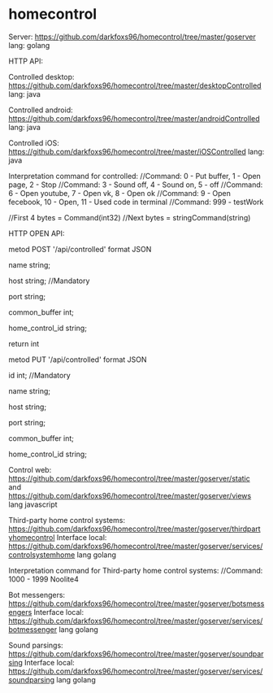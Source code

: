 # homecontrol

Server: https://github.com/darkfoxs96/homecontrol/tree/master/goserver lang: golang

HTTP API:


Controlled desktop: https://github.com/darkfoxs96/homecontrol/tree/master/desktopControlled lang: java

Controlled android: https://github.com/darkfoxs96/homecontrol/tree/master/androidControlled lang: java

Controlled iOS: https://github.com/darkfoxs96/homecontrol/tree/master/iOSControlled lang: java

Interpretation command for controlled:
//Command:  0 - Put buffer,     1 - Open page, 2 - Stop
//Command:  3 - Sound off,  	4 - Sound on,  5 - off
//Command:  6 - Open youtube,   7 - Open vk,   8 - Open ok
//Command:  9 - Open fecebook, 10 - Open,     11 - Used code in terminal
//Command: 999 - testWork

//First 4 bytes = Command(int32)
//Next bytes = stringCommand(string)

HTTP OPEN API:

metod POST '/api/controlled' format JSON

name            string; 

host            string; //Mandatory

port            string; 

common_buffer   int;    

home_control_id string; 

return int

metod PUT '/api/controlled' format JSON

id              int;    //Mandatory 

name            string; 

host            string;

port            string; 

common_buffer   int;    

home_control_id string; 


Control web: https://github.com/darkfoxs96/homecontrol/tree/master/goserver/static 
and https://github.com/darkfoxs96/homecontrol/tree/master/goserver/views            lang javascript

Third-party home control systems: https://github.com/darkfoxs96/homecontrol/tree/master/goserver/thirdpartyhomecontrol 
Interface local:
https://github.com/darkfoxs96/homecontrol/tree/master/goserver/services/controlsystemhome lang golang

Interpretation command for Third-party home control systems:
//Command: 1000 - 1999 Noolite4

Bot messengers: 
https://github.com/darkfoxs96/homecontrol/tree/master/goserver/botsmessengers 
Interface local:
https://github.com/darkfoxs96/homecontrol/tree/master/goserver/services/botmessenger lang golang

Sound parsings: 
https://github.com/darkfoxs96/homecontrol/tree/master/goserver/soundparsing 
Interface local: 
https://github.com/darkfoxs96/homecontrol/tree/master/goserver/services/soundparsing lang golang